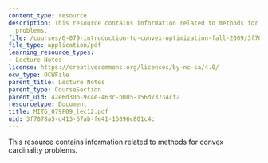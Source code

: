 ```yaml
---
content_type: resource
description: This resource contains information related to methods for convex cardinality
  problems.
file: /courses/6-079-introduction-to-convex-optimization-fall-2009/3f7078a5d41367abfe4115896c801c4c_MIT6_079F09_lec12.pdf
file_type: application/pdf
learning_resource_types:
- Lecture Notes
license: https://creativecommons.org/licenses/by-nc-sa/4.0/
ocw_type: OCWFile
parent_title: Lecture Notes
parent_type: CourseSection
parent_uid: 42e6d30b-9c4e-463c-b005-156d73734cf2
resourcetype: Document
title: MIT6_079F09_lec12.pdf
uid: 3f7078a5-d413-67ab-fe41-15896c801c4c
---
```

This resource contains information related to methods for convex cardinality problems.